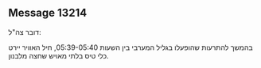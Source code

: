 ## Message 13214

דובר צה"ל:

בהמשך להתרעות שהופעלו בגליל המערבי בין השעות 05:39-05:40, חיל האוויר יירט כלי טיס בלתי מאויש שחצה מלבנון.

